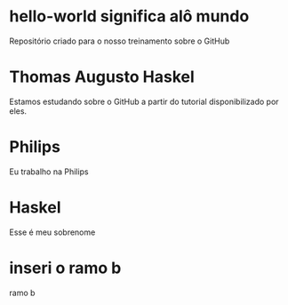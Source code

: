 # hello-world significa alô mundo
Repositório criado para o nosso treinamento sobre o GitHub
# Thomas Augusto Haskel
Estamos estudando sobre o GitHub a partir do tutorial disponibilizado por eles.
# Philips
Eu trabalho na Philips
# Haskel
Esse é meu sobrenome
# inseri o ramo b
ramo b
